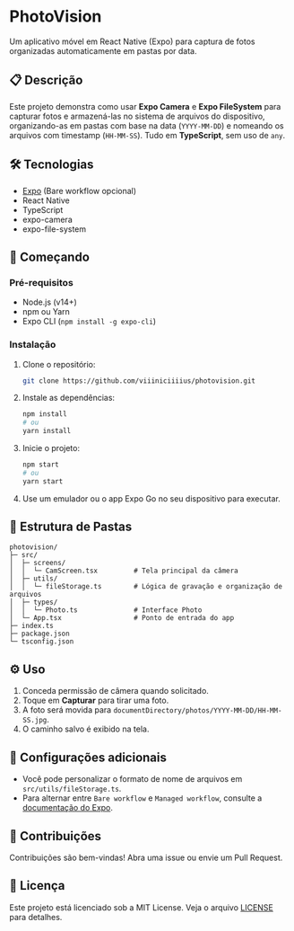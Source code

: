 # PhotoVision

Um aplicativo móvel em React Native (Expo) para captura de fotos organizadas automaticamente em pastas por data.

## 📋 Descrição

Este projeto demonstra como usar **Expo Camera** e **Expo FileSystem** para capturar fotos e armazená-las no sistema de arquivos do dispositivo, organizando-as em pastas com base na data (`YYYY-MM-DD`) e nomeando os arquivos com timestamp (`HH-MM-SS`). Tudo em **TypeScript**, sem uso de `any`.

## 🛠️ Tecnologias

* [Expo](https://expo.dev/) (Bare workflow opcional)
* React Native
* TypeScript
* expo-camera
* expo-file-system

## 🚀 Começando

### Pré-requisitos

* Node.js (v14+)
* npm ou Yarn
* Expo CLI (`npm install -g expo-cli`)

### Instalação

1. Clone o repositório:

   ```bash
   git clone https://github.com/viiiniciiiius/photovision.git
   ```
2. Instale as dependências:

   ```bash
   npm install
   # ou
   yarn install
   ```
3. Inicie o projeto:

   ```bash
   npm start
   # ou
   yarn start
   ```
4. Use um emulador ou o app Expo Go no seu dispositivo para executar.

## 📂 Estrutura de Pastas

```
photovision/
├─ src/
│  ├─ screens/
│  │  └─ CamScreen.tsx         # Tela principal da câmera
│  ├─ utils/
│  │  └─ fileStorage.ts        # Lógica de gravação e organização de arquivos
│  ├─ types/
│  │  └─ Photo.ts              # Interface Photo
│  └─ App.tsx                  # Ponto de entrada do app
├─ index.ts
├─ package.json
└─ tsconfig.json
```

## ⚙️ Uso

1. Conceda permissão de câmera quando solicitado.
2. Toque em **Capturar** para tirar uma foto.
3. A foto será movida para `documentDirectory/photos/YYYY-MM-DD/HH-MM-SS.jpg`.
4. O caminho salvo é exibido na tela.

## 📐 Configurações adicionais

* Você pode personalizar o formato de nome de arquivos em `src/utils/fileStorage.ts`.
* Para alternar entre `Bare workflow` e `Managed workflow`, consulte a [documentação do Expo](https://docs.expo.dev/).

## 🤝 Contribuições

Contribuições são bem-vindas! Abra uma issue ou envie um Pull Request.

## 📄 Licença

Este projeto está licenciado sob a MIT License. Veja o arquivo [LICENSE](LICENSE) para detalhes.
